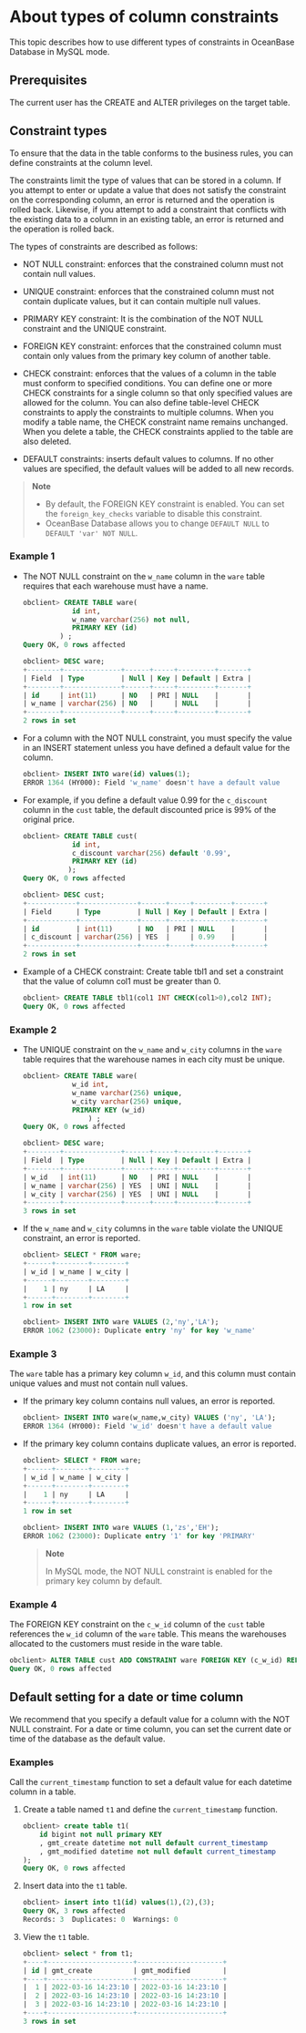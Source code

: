 # About types of column constraints

This topic describes how to use different types of constraints in OceanBase Database in MySQL mode.

## Prerequisites

The current user has the CREATE and ALTER privileges on the target table.

## Constraint types

To ensure that the data in the table conforms to the business rules, you can define constraints at the column level.

The constraints limit the type of values that can be stored in a column. If you attempt to enter or update a value that does not satisfy the constraint on the corresponding column, an error is returned and the operation is rolled back. Likewise, if you attempt to add a constraint that conflicts with the existing data to a column in an existing table, an error is returned and the operation is rolled back.

The types of constraints are described as follows:

* NOT NULL constraint: enforces that the constrained column must not contain null values.

* UNIQUE constraint: enforces that the constrained column must not contain duplicate values, but it can contain multiple null values.

* PRIMARY KEY constraint: It is the combination of the NOT NULL constraint and the UNIQUE constraint.

* FOREIGN KEY constraint: enforces that the constrained column must contain only values from the primary key column of another table.

* CHECK constraint: enforces that the values of a column in the table must conform to specified conditions. You can define one or more CHECK constraints for a single column so that only specified values are allowed for the column. You can also define table-level CHECK constraints to apply the constraints to multiple columns. When you modify a table name, the CHECK constraint name remains unchanged. When you delete a table, the CHECK constraints applied to the table are also deleted.

* DEFAULT constraints: inserts default values to columns. If no other values are specified, the default values will be added to all new records.

> **Note**
>
> * By default, the FOREIGN KEY constraint is enabled. You can set the `foreign_key_checks` variable to disable this constraint.
> * OceanBase Database allows you to change `DEFAULT NULL` to `DEFAULT 'var' NOT NULL`.

### Example 1

* The NOT NULL constraint on the `w_name` column in the `ware` table requires that each warehouse must have a name.

   ```sql
   obclient> CREATE TABLE ware(
               id int,
               w_name varchar(256) not null,
               PRIMARY KEY (id)
            ) ;
   Query OK, 0 rows affected

   obclient> DESC ware;
   +--------+--------------+------+-----+---------+-------+
   | Field  | Type         | Null | Key | Default | Extra |
   +--------+--------------+------+-----+---------+-------+
   | id     | int(11)      | NO   | PRI | NULL    |       |
   | w_name | varchar(256) | NO   |     | NULL    |       |
   +--------+--------------+------+-----+---------+-------+
   2 rows in set
   ```

* For a column with the NOT NULL constraint, you must specify the value in an INSERT statement unless you have defined a default value for the column.

   ```sql
   obclient> INSERT INTO ware(id) values(1);
   ERROR 1364 (HY000): Field 'w_name' doesn't have a default value
   ```

* For example, if you define a default value 0.99 for the `c_discount` column in the `cust` table, the default discounted price is 99% of the original price.

   ```sql
   obclient> CREATE TABLE cust(          
               id int,          
               c_discount varchar(256) default '0.99',          
               PRIMARY KEY (id)          
              );
   Query OK, 0 rows affected

   obclient> DESC cust;
   +------------+--------------+------+-----+---------+-------+
   | Field      | Type         | Null | Key | Default | Extra |
   +------------+--------------+------+-----+---------+-------+
   | id         | int(11)      | NO   | PRI | NULL    |       |
   | c_discount | varchar(256) | YES  |     | 0.99    |       |
   +------------+--------------+------+-----+---------+-------+
   2 rows in set
   ```

* Example of a CHECK constraint: Create table tbl1 and set a constraint that the value of column col1 must be greater than 0.

   ```sql
   obclient> CREATE TABLE tbl1(col1 INT CHECK(col1>0),col2 INT);
   Query OK, 0 rows affected
   ```

### Example 2

* The UNIQUE constraint on the `w_name` and `w_city` columns in the `ware` table requires that the warehouse names in each city must be unique.

   ```sql
   obclient> CREATE TABLE ware(
               w_id int,
               w_name varchar(256) unique,
               w_city varchar(256) unique,
               PRIMARY KEY (w_id)
                   ) ;
   Query OK, 0 rows affected

   obclient> DESC ware;
   +--------+--------------+------+-----+---------+-------+
   | Field  | Type         | Null | Key | Default | Extra |
   +--------+--------------+------+-----+---------+-------+
   | w_id   | int(11)      | NO   | PRI | NULL    |       |
   | w_name | varchar(256) | YES  | UNI | NULL    |       |
   | w_city | varchar(256) | YES  | UNI | NULL    |       |
   +--------+--------------+------+-----+---------+-------+
   3 rows in set
   ```

* If the `w_name` and `w_city` columns in the `ware` table violate the UNIQUE constraint, an error is reported.

   ```sql
   obclient> SELECT * FROM ware;
   +------+--------+--------+
   | w_id | w_name | w_city |
   +------+--------+--------+
   |    1 | ny     | LA     |
   +------+--------+--------+
   1 row in set

   obclient> INSERT INTO ware VALUES (2,'ny','LA');
   ERROR 1062 (23000): Duplicate entry 'ny' for key 'w_name'
   ```

### Example 3

The `ware` table has a primary key column `w_id`, and this column must contain unique values and must not contain null values.

* If the primary key column contains null values, an error is reported.

   ```sql
   obclient> INSERT INTO ware(w_name,w_city) VALUES ('ny', 'LA');
   ERROR 1364 (HY000): Field 'w_id' doesn't have a default value
   ```

* If the primary key column contains duplicate values, an error is reported.

   ```sql
   obclient> SELECT * FROM ware;
   +------+--------+--------+
   | w_id | w_name | w_city |
   +------+--------+--------+
   |    1 | ny     | LA     |
   +------+--------+--------+
   1 row in set

   obclient> INSERT INTO ware VALUES (1,'zs','EH');
   ERROR 1062 (23000): Duplicate entry '1' for key 'PRIMARY'
   ```

   > **Note**
   >
   > In MySQL mode, the NOT NULL constraint is enabled for the primary key column by default.

### Example 4

The FOREIGN KEY constraint on the `c_w_id` column of the `cust` table references the `w_id` column of the `ware` table. This means the warehouses allocated to the customers must reside in the ware table.

```sql
obclient> ALTER TABLE cust ADD CONSTRAINT ware FOREIGN KEY (c_w_id) REFERENCES ware(w_id);
Query OK, 0 rows affected
```

## Default setting for a date or time column

We recommend that you specify a default value for a column with the NOT NULL constraint. For a date or time column, you can set the current date or time of the database as the default value.

### Examples

Call the `current_timestamp` function to set a default value for each datetime column in a table.

1. Create a table named `t1` and define the `current_timestamp` function.

   ```sql
   obclient> create table t1(
       id bigint not null primary KEY
       , gmt_create datetime not null default current_timestamp
       , gmt_modified datetime not null default current_timestamp
   );
   Query OK, 0 rows affected
   ```

2. Insert data into the `t1` table.

   ```sql
   obclient> insert into t1(id) values(1),(2),(3);
   Query OK, 3 rows affected
   Records: 3  Duplicates: 0  Warnings: 0
   ```

3. View the `t1` table.

   ```sql
   obclient> select * from t1;
   +----+---------------------+---------------------+
   | id | gmt_create          | gmt_modified        |
   +----+---------------------+---------------------+
   |  1 | 2022-03-16 14:23:10 | 2022-03-16 14:23:10 |
   |  2 | 2022-03-16 14:23:10 | 2022-03-16 14:23:10 |
   |  3 | 2022-03-16 14:23:10 | 2022-03-16 14:23:10 |
   +----+---------------------+---------------------+
   3 rows in set
   ```
